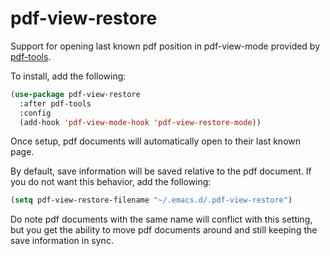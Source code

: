 # pdf-view-restore

Support for opening last known pdf position in pdf-view-mode provided by [pdf-tools](https://github.com/politza/pdf-tools).

To install, add the following:

```lisp
(use-package pdf-view-restore
  :after pdf-tools
  :config
  (add-hook 'pdf-view-mode-hook 'pdf-view-restore-mode))
```
Once setup, pdf documents will automatically open to their last known page.

By default, save information will be saved relative to the pdf document. If you
do not want this behavior, add the following:

```lisp
(setq pdf-view-restore-filename "~/.emacs.d/.pdf-view-restore")
```

Do note pdf documents with the same name will conflict with this setting, but you get
the ability to move pdf documents around and still keeping the save information in sync.
